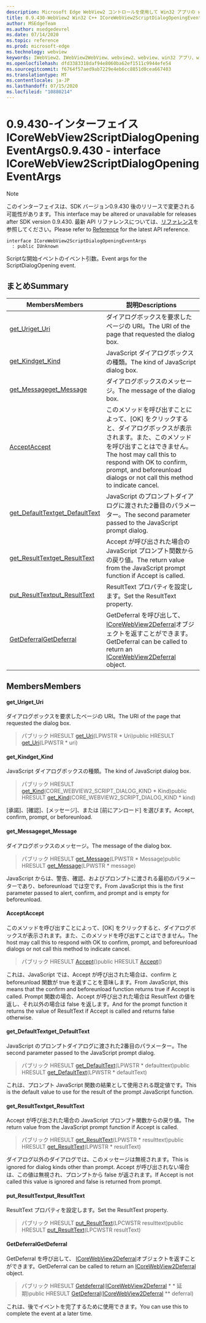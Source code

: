 ```yaml
---
description: Microsoft Edge WebView2 コントロールを使用して Win32 アプリの web コンテンツをホストする
title: 0.9.430-WebView2 Win32 C++ ICoreWebView2ScriptDialogOpeningEventArgs
author: MSEdgeTeam
ms.author: msedgedevrel
ms.date: 07/14/2020
ms.topic: reference
ms.prod: microsoft-edge
ms.technology: webview
keywords: IWebView2、IWebView2WebView、webview2、webview、win32 アプリ、win32、edge、ICoreWebView2、ICoreWebView2Host、browser control、edge html
ms.openlocfilehash: dfd3383318daf94e8060ba62ef1511c9944efe54
ms.sourcegitcommit: f6764f57aed9ab7229e4eb6cc8851d0cea667403
ms.translationtype: MT
ms.contentlocale: ja-JP
ms.lasthandoff: 07/15/2020
ms.locfileid: "10880214"
---
```

# <span data-ttu-id="f351d-104">0.9.430-インターフェイス ICoreWebView2ScriptDialogOpeningEventArgs</span><span class="sxs-lookup"><span data-stu-id="f351d-104">0.9.430 - interface ICoreWebView2ScriptDialogOpeningEventArgs</span></span> 

> [!NOTE]
> <span data-ttu-id="f351d-105">このインターフェイスは、SDK バージョン0.9.430 後のリリースで変更される可能性があります。</span><span class="sxs-lookup"><span data-stu-id="f351d-105">This interface may be altered or unavailable for releases after SDK version 0.9.430.</span></span> <span data-ttu-id="f351d-106">最新 API リファレンスについては、[リファレンス](../../../webview2-api-reference.md)を参照してください。</span><span class="sxs-lookup"><span data-stu-id="f351d-106">Please refer to [Reference](../../../webview2-api-reference.md) for the latest API reference.</span></span>

```
interface ICoreWebView2ScriptDialogOpeningEventArgs
  : public IUnknown
```

<span data-ttu-id="f351d-107">Scriptな開始イベントのイベント引数。</span><span class="sxs-lookup"><span data-stu-id="f351d-107">Event args for the ScriptDialogOpening event.</span></span>

## <span data-ttu-id="f351d-108">まとめ</span><span class="sxs-lookup"><span data-stu-id="f351d-108">Summary</span></span>

 <span data-ttu-id="f351d-109">Members</span><span class="sxs-lookup"><span data-stu-id="f351d-109">Members</span></span>                        | <span data-ttu-id="f351d-110">説明</span><span class="sxs-lookup"><span data-stu-id="f351d-110">Descriptions</span></span>
--------------------------------|---------------------------------------------
[<span data-ttu-id="f351d-111">get_Uri</span><span class="sxs-lookup"><span data-stu-id="f351d-111">get_Uri</span></span>](#get_uri) | <span data-ttu-id="f351d-112">ダイアログボックスを要求したページの URI。</span><span class="sxs-lookup"><span data-stu-id="f351d-112">The URI of the page that requested the dialog box.</span></span>
[<span data-ttu-id="f351d-113">get_Kind</span><span class="sxs-lookup"><span data-stu-id="f351d-113">get_Kind</span></span>](#get_kind) | <span data-ttu-id="f351d-114">JavaScript ダイアログボックスの種類。</span><span class="sxs-lookup"><span data-stu-id="f351d-114">The kind of JavaScript dialog box.</span></span>
[<span data-ttu-id="f351d-115">get_Message</span><span class="sxs-lookup"><span data-stu-id="f351d-115">get_Message</span></span>](#get_message) | <span data-ttu-id="f351d-116">ダイアログボックスのメッセージ。</span><span class="sxs-lookup"><span data-stu-id="f351d-116">The message of the dialog box.</span></span>
[<span data-ttu-id="f351d-117">Accept</span><span class="sxs-lookup"><span data-stu-id="f351d-117">Accept</span></span>](#accept) | <span data-ttu-id="f351d-118">このメソッドを呼び出すことによって、[OK] をクリックすると、ダイアログボックスが表示されます。また、このメソッドを呼び出すことはできません。</span><span class="sxs-lookup"><span data-stu-id="f351d-118">The host may call this to respond with OK to confirm, prompt, and beforeunload dialogs or not call this method to indicate cancel.</span></span>
[<span data-ttu-id="f351d-119">get_DefaultText</span><span class="sxs-lookup"><span data-stu-id="f351d-119">get_DefaultText</span></span>](#get_defaulttext) | <span data-ttu-id="f351d-120">JavaScript のプロンプトダイアログに渡された2番目のパラメーター。</span><span class="sxs-lookup"><span data-stu-id="f351d-120">The second parameter passed to the JavaScript prompt dialog.</span></span>
[<span data-ttu-id="f351d-121">get_ResultText</span><span class="sxs-lookup"><span data-stu-id="f351d-121">get_ResultText</span></span>](#get_resulttext) | <span data-ttu-id="f351d-122">Accept が呼び出された場合の JavaScript プロンプト関数からの戻り値。</span><span class="sxs-lookup"><span data-stu-id="f351d-122">The return value from the JavaScript prompt function if Accept is called.</span></span>
[<span data-ttu-id="f351d-123">put_ResultText</span><span class="sxs-lookup"><span data-stu-id="f351d-123">put_ResultText</span></span>](#put_resulttext) | <span data-ttu-id="f351d-124">ResultText プロパティを設定します。</span><span class="sxs-lookup"><span data-stu-id="f351d-124">Set the ResultText property.</span></span>
[<span data-ttu-id="f351d-125">GetDeferral</span><span class="sxs-lookup"><span data-stu-id="f351d-125">GetDeferral</span></span>](#getdeferral) | <span data-ttu-id="f351d-126">GetDeferral を呼び出して、 [ICoreWebView2Deferral](ICoreWebView2Deferral.md)オブジェクトを返すことができます。</span><span class="sxs-lookup"><span data-stu-id="f351d-126">GetDeferral can be called to return an [ICoreWebView2Deferral](ICoreWebView2Deferral.md) object.</span></span>

## <span data-ttu-id="f351d-127">Members</span><span class="sxs-lookup"><span data-stu-id="f351d-127">Members</span></span>

#### <span data-ttu-id="f351d-128">get_Uri</span><span class="sxs-lookup"><span data-stu-id="f351d-128">get_Uri</span></span> 

<span data-ttu-id="f351d-129">ダイアログボックスを要求したページの URI。</span><span class="sxs-lookup"><span data-stu-id="f351d-129">The URI of the page that requested the dialog box.</span></span>

> <span data-ttu-id="f351d-130">パブリック HRESULT [get_Uri](#get_uri)(LPWSTR \* Uri)</span><span class="sxs-lookup"><span data-stu-id="f351d-130">public HRESULT [get_Uri](#get_uri)(LPWSTR \* uri)</span></span>

#### <span data-ttu-id="f351d-131">get_Kind</span><span class="sxs-lookup"><span data-stu-id="f351d-131">get_Kind</span></span> 

<span data-ttu-id="f351d-132">JavaScript ダイアログボックスの種類。</span><span class="sxs-lookup"><span data-stu-id="f351d-132">The kind of JavaScript dialog box.</span></span>

> <span data-ttu-id="f351d-133">パブリック HRESULT [get_Kind](#get_kind)(CORE_WEBVIEW2_SCRIPT_DIALOG_KIND \* Kind)</span><span class="sxs-lookup"><span data-stu-id="f351d-133">public HRESULT [get_Kind](#get_kind)(CORE_WEBVIEW2_SCRIPT_DIALOG_KIND \* kind)</span></span>

<span data-ttu-id="f351d-134">[承諾]、[確認]、[メッセージ]、または [前にアンロード] を選びます。</span><span class="sxs-lookup"><span data-stu-id="f351d-134">Accept, confirm, prompt, or beforeunload.</span></span>

#### <span data-ttu-id="f351d-135">get_Message</span><span class="sxs-lookup"><span data-stu-id="f351d-135">get_Message</span></span> 

<span data-ttu-id="f351d-136">ダイアログボックスのメッセージ。</span><span class="sxs-lookup"><span data-stu-id="f351d-136">The message of the dialog box.</span></span>

> <span data-ttu-id="f351d-137">パブリック HRESULT [get_Message](#get_message)(LPWSTR \* Message)</span><span class="sxs-lookup"><span data-stu-id="f351d-137">public HRESULT [get_Message](#get_message)(LPWSTR \* message)</span></span>

<span data-ttu-id="f351d-138">JavaScript からは、警告、確認、およびプロンプトに渡される最初のパラメーターであり、beforeunload では空です。</span><span class="sxs-lookup"><span data-stu-id="f351d-138">From JavaScript this is the first parameter passed to alert, confirm, and prompt and is empty for beforeunload.</span></span>

#### <span data-ttu-id="f351d-139">Accept</span><span class="sxs-lookup"><span data-stu-id="f351d-139">Accept</span></span> 

<span data-ttu-id="f351d-140">このメソッドを呼び出すことによって、[OK] をクリックすると、ダイアログボックスが表示されます。また、このメソッドを呼び出すことはできません。</span><span class="sxs-lookup"><span data-stu-id="f351d-140">The host may call this to respond with OK to confirm, prompt, and beforeunload dialogs or not call this method to indicate cancel.</span></span>

> <span data-ttu-id="f351d-141">パブリック HRESULT [Accept](#accept)()</span><span class="sxs-lookup"><span data-stu-id="f351d-141">public HRESULT [Accept](#accept)()</span></span>

<span data-ttu-id="f351d-142">これは、JavaScript では、Accept が呼び出された場合は、confirm と beforeunload 関数が true を返すことを意味します。</span><span class="sxs-lookup"><span data-stu-id="f351d-142">From JavaScript, this means that the confirm and beforeunload function returns true if Accept is called.</span></span> <span data-ttu-id="f351d-143">Prompt 関数の場合、Accept が呼び出された場合は ResultText の値を返し、それ以外の場合は false を返します。</span><span class="sxs-lookup"><span data-stu-id="f351d-143">And for the prompt function it returns the value of ResultText if Accept is called and returns false otherwise.</span></span>

#### <span data-ttu-id="f351d-144">get_DefaultText</span><span class="sxs-lookup"><span data-stu-id="f351d-144">get_DefaultText</span></span> 

<span data-ttu-id="f351d-145">JavaScript のプロンプトダイアログに渡された2番目のパラメーター。</span><span class="sxs-lookup"><span data-stu-id="f351d-145">The second parameter passed to the JavaScript prompt dialog.</span></span>

> <span data-ttu-id="f351d-146">パブリック HRESULT [get_DefaultText](#get_defaulttext)(LPWSTR \* defaulttext)</span><span class="sxs-lookup"><span data-stu-id="f351d-146">public HRESULT [get_DefaultText](#get_defaulttext)(LPWSTR \* defaultText)</span></span>

<span data-ttu-id="f351d-147">これは、プロンプト JavaScript 関数の結果として使用される既定値です。</span><span class="sxs-lookup"><span data-stu-id="f351d-147">This is the default value to use for the result of the prompt JavaScript function.</span></span>

#### <span data-ttu-id="f351d-148">get_ResultText</span><span class="sxs-lookup"><span data-stu-id="f351d-148">get_ResultText</span></span> 

<span data-ttu-id="f351d-149">Accept が呼び出された場合の JavaScript プロンプト関数からの戻り値。</span><span class="sxs-lookup"><span data-stu-id="f351d-149">The return value from the JavaScript prompt function if Accept is called.</span></span>

> <span data-ttu-id="f351d-150">パブリック HRESULT [get_ResultText](#get_resulttext)(LPWSTR \* resulttext)</span><span class="sxs-lookup"><span data-stu-id="f351d-150">public HRESULT [get_ResultText](#get_resulttext)(LPWSTR \* resultText)</span></span>

<span data-ttu-id="f351d-151">ダイアログ以外のダイアログでは、このメッセージは無視されます。</span><span class="sxs-lookup"><span data-stu-id="f351d-151">This is ignored for dialog kinds other than prompt.</span></span> <span data-ttu-id="f351d-152">Accept が呼び出されない場合は、この値は無視され、プロンプトから false が返されます。</span><span class="sxs-lookup"><span data-stu-id="f351d-152">If Accept is not called this value is ignored and false is returned from prompt.</span></span>

#### <span data-ttu-id="f351d-153">put_ResultText</span><span class="sxs-lookup"><span data-stu-id="f351d-153">put_ResultText</span></span> 

<span data-ttu-id="f351d-154">ResultText プロパティを設定します。</span><span class="sxs-lookup"><span data-stu-id="f351d-154">Set the ResultText property.</span></span>

> <span data-ttu-id="f351d-155">パブリック HRESULT [put_ResultText](#put_resulttext)(LPCWSTR resulttext)</span><span class="sxs-lookup"><span data-stu-id="f351d-155">public HRESULT [put_ResultText](#put_resulttext)(LPCWSTR resultText)</span></span>

#### <span data-ttu-id="f351d-156">GetDeferral</span><span class="sxs-lookup"><span data-stu-id="f351d-156">GetDeferral</span></span> 

<span data-ttu-id="f351d-157">GetDeferral を呼び出して、 [ICoreWebView2Deferral](ICoreWebView2Deferral.md)オブジェクトを返すことができます。</span><span class="sxs-lookup"><span data-stu-id="f351d-157">GetDeferral can be called to return an [ICoreWebView2Deferral](ICoreWebView2Deferral.md) object.</span></span>

> <span data-ttu-id="f351d-158">パブリック HRESULT [Getdeferral](#getdeferral)([ICoreWebView2Deferral](ICoreWebView2Deferral.md) \* \* 延期)</span><span class="sxs-lookup"><span data-stu-id="f351d-158">public HRESULT [GetDeferral](#getdeferral)([ICoreWebView2Deferral](ICoreWebView2Deferral.md) \*\* deferral)</span></span>

<span data-ttu-id="f351d-159">これは、後でイベントを完了するために使用できます。</span><span class="sxs-lookup"><span data-stu-id="f351d-159">You can use this to complete the event at a later time.</span></span>

